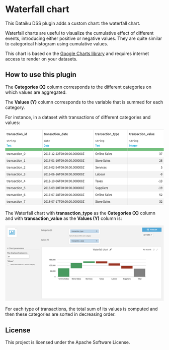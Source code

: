 # Waterfall chart

This Dataiku DSS plugin adds a custom chart: the waterfall chart.

Waterfall charts are useful to visualize the cumulative effect of different events, introducing either positive or negative values. They are quite similar to categorical histogram using cumulative values.

This chart is based on the [Google Charts library](https://developers.google.com/chart/) and requires internet access to render on your datasets.

## How to use this plugin

The **Categories (X)** column corresponds to the different categories on which values are aggregated.


The **Values (Y)** column corresponds to the variable that is summed for each category. 


For instance, in a dataset with transactions of different categories and values:

![](resource/img-doc/waterfall-chart-doc-data.png)

The Waterfall chart with **transaction_type** as the **Categories (X)** column and with **transaction_value** as the **Values (Y)** column is:

![](resource/img-doc/waterfall-chart-doc-chart.png)

For each type of transactions, the total sum of its values is computed and then these categories are sorted in decreasing order.


## License
This project is licensed under the Apache Software License.


